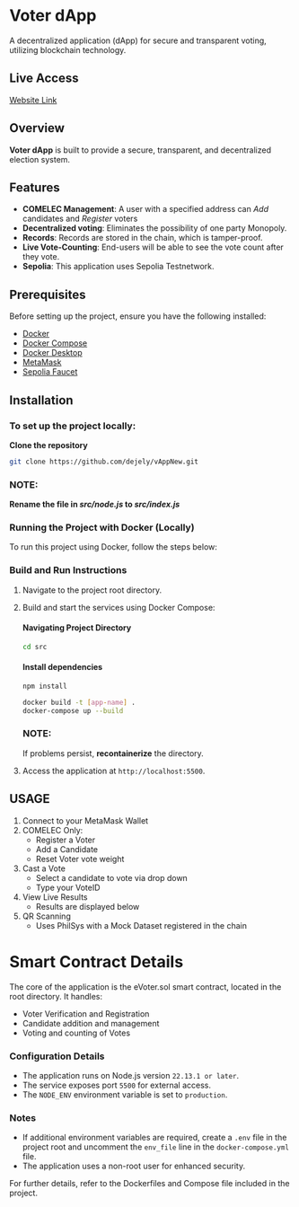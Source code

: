 # Voter dApp

A decentralized application (dApp) for secure and transparent voting, utilizing blockchain technology.

## Live Access
[Website Link](https://dejely.github.io/vAppNew/)

## Overview

**Voter dApp** is built to provide a secure, transparent, and decentralized election system.

## Features

- **COMELEC Management**: A user with a specified address can  _Add_ candidates and  _Register_  voters
- **Decentralized voting**: Eliminates the possibility of one party Monopoly.
- **Records**: Records are stored in the chain, which is tamper-proof.
- **Live Vote-Counting**: End-users will be able to see the vote count after they vote.
- **Sepolia**: This application uses Sepolia Testnetwork.

## Prerequisites

Before setting up the project, ensure you have the following installed:

- [Docker](https://docs.docker.com/get-started/)
- [Docker Compose](https://docs.docker.com/compose/install/)
- [Docker Desktop](https://www.docker.com/products/docker-desktop/)
- [MetaMask](https://metamask.io/download)
- [Sepolia Faucet](https://cloud.google.com/application/web3/faucet/ethereum/sepolia)
## Installation

### To set up the project locally:
**Clone the repository**
```bash
git clone https://github.com/dejely/vAppNew.git
```


### NOTE:
**Rename the file in _src/node.js_ to _src/index.js_**


### Running the Project with Docker (Locally)

To run this project using Docker, follow the steps below:

### Build and Run Instructions

1. Navigate to the project root directory.
2. Build and start the services using Docker Compose:

   #### Navigating Project Directory
   ```bash
   cd src
   ```

   #### Install dependencies
   ```bash
   npm install
   ```
   ```bash
   docker build -t [app-name] .
   docker-compose up --build
   ```

   ### NOTE:
   If problems persist, **recontainerize** the directory. 

3. Access the application at `http://localhost:5500`.

## USAGE
1. Connect to your MetaMask Wallet
2. COMELEC Only:
   - Register a Voter
   - Add a Candidate
   - Reset Voter vote weight
3. Cast a Vote
   - Select a candidate to vote via drop down
   - Type your VoteID
4. View Live Results
   - Results are displayed below
5. QR Scanning
   - Uses PhilSys with a Mock Dataset registered in the chain
  
# Smart Contract Details
The core of the application is the eVoter.sol smart contract, located in the root directory. It handles:
- Voter Verification and Registration
- Candidate addition and management
- Voting and counting of Votes

### Configuration Details

- The application runs on Node.js version `22.13.1 or later`.
- The service exposes port `5500` for external access.
- The `NODE_ENV` environment variable is set to `production`.

### Notes
- If additional environment variables are required, create a `.env` file in the project root and uncomment the `env_file` line in the `docker-compose.yml` file.
- The application uses a non-root user for enhanced security.

For further details, refer to the Dockerfiles and Compose file included in the project.
